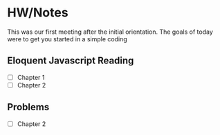 # HW/Notes

This was our first meeting after the initial orientation. The goals of today were to get you started in a simple coding

## Eloquent Javascript Reading
- [ ] Chapter 1
- [ ] Chapter 2

## Problems
- [ ] Chapter 2 
